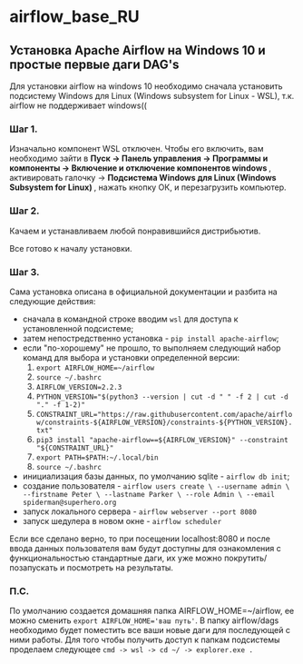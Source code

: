 # airflow_base_RU
<h2> Установка Apache Airflow на Windows 10 и простые первые даги DAG's </h2>

Для установки airflow на windows 10 необходимо сначала установить подсистему Windows для Linux (Windows subsystem for Linux - WSL), т.к. airflow не поддерживает windows((

<h3> Шаг 1. </h3>

Изначально компонент WSL отключен. Чтобы его включить, вам необходимо зайти в <b> Пуск -> Панель управления -> Программы и компоненты -> Включение и отключение компонентов windows </b>, активировать галочку -> <b> Подсистема Windows для Linux (Windows Subsystem for Linux) </b>, нажать кнопку ОК, и перезагрузить компьютер.

<h3> Шаг 2. </h3>

Качаем и устанавливаем любой понравившийся дистрибьютив.

Все готово к началу установки.

<h3> Шаг 3. </h3>

Сама установка описана в официальной документации и разбита на следующие действия:
- сначала в командной строке вводим `wsl` для доступа к установленной подсистеме;
- затем непостредственно установка - `pip install apache-airflow`;
- если "по-хорошему" не прошло, то выполняем следующий набор команд для выбора и установки определенной версии:
  1. `export AIRFLOW_HOME=~/airflow`
  2. `source ~/.bashrc`
  3. `AIRFLOW_VERSION=2.2.3`
  4. `PYTHON_VERSION="$(python3 --version | cut -d " " -f 2 | cut -d "." -f 1-2)"`
  5. `CONSTRAINT_URL="https://raw.githubusercontent.com/apache/airflow/constraints-${AIRFLOW_VERSION}/constraints-${PYTHON_VERSION}.txt"`
  6. `pip3 install "apache-airflow==${AIRFLOW_VERSION}" --constraint "${CONSTRAINT_URL}"`
  7. `export PATH=$PATH:~/.local/bin`
  8. `source ~/.bashrc`
- инициализация базы данных, по умолчанию sqlite - `airflow db init`;
- создание пользователя - `airflow users create \
                               --username admin \ 
                               --firstname Peter \
                               --lastname Parker \
                               --role Admin \
                               --email spiderman@superhero.org`
- запуск локального сервера - `airflow webserver --port 8080`
- запуск шедулера в новом окне - `airflow scheduler`

Если все сделано верно, то при посещении localhost:8080 и после ввода данных пользователя вам будут доступны для ознакомления с функциональностью стандартные даги, их уже можно покрутить/позапускать и посмотреть на результаты.

<h3> П.С. </h3>

По умолчанию создается домашняя папка AIRFLOW_HOME=~/airflow, ее можно сменить `export AIRFLOW_HOME='ваш путь'`. В папку airflow/dags необходимо будет поместить все ваши новые даги для последующей с ними работы.
Для того чтобы получить доступ к папкам подсистемы проделаем следующее `cmd -> wsl -> cd ~/ -> explorer.exe .`
